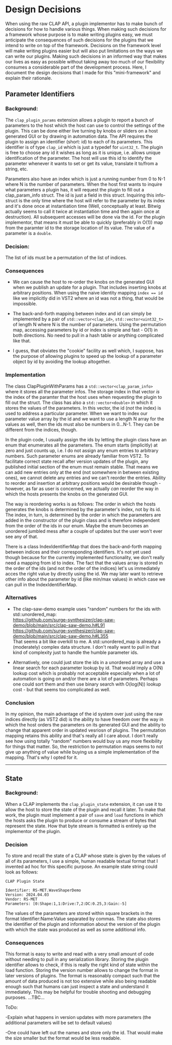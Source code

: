 Design Decisions
================

When using the raw CLAP API, a plugin implementor has to make bunch of decisions for how to 
handle various things. When making such decisions for a framework whose purpose is to make writing
plugins easy, we must anticipate the consequences of such decisions for the plugins that we intend 
to write on top of the framework. Decisions on the framework level will make writing plugins easier
but will also put limitations on the ways we can write our plugins. Making such decisions in an 
informed way that makes our lives as easy as possible without taking away too much of our 
flexibility consumes a considerable part of the development process. Here, I document the design 
decisions that I made for this "mini-framework" and explain their rationale.


Parameter Identifiers
---------------------

### Background:

The `clap_plugin_params` extension allows a plugin to report a bunch of parameters to the host which
the host can use to control the settings of the plugin. This can be done either live turning by 
knobs or sliders on a host generated GUI or by drawing in automation data. The API requires the 
plugin to assign an identifier (short: id) to each of its parameters. This identifier is of type 
`clap_id` which is just a typedef for `uint32_t`. The plugin is free to choose any id it wishes as 
long as it is unique, i.e. allows unique identification of the parameter. The host will use this id 
to identify the parameter whenever it wants to set or get its value, translate it to/from a string, 
etc. 

Parameters also have an index which is just a running number from 0 to N-1 where N is the number of 
parameters. When the host first wants to inquire what parameters a plugin has, it will request the 
plugin to fill out a clap_param_info struct. The id is just a field in this struct. Inquiring this 
info-struct is the only time where the host will refer to the parameter by its index and it's done 
once at instantiation time (Well, conceptually at least. Bitwig actually seems to call it twice at 
instantiation time and then again once at destruction). All subsequent accesses will be done via the 
id. For the plugin implementor, that means it must be able to quickly (preferably in O(1)) map from 
the paramter id to the storage location of its value. The value of a parameter is a `double`.


### Decision:

The list of ids must be a permutation of the list of indices.


### Consequences

- We can cause the host to re-order the knobs on the generated GUI when we publish an update for a
  plugin. That includes inserting knobs at arbitrary positions. When using the naive identity 
  mapping `index == id` like we implicitly did in VST2 where an id was not a thing, that would be 
  impossible.

- The back-and-forth mapping between index and id can simply be implemented by a pair of 
  `std::vector<clap_id>`, `std::vector<uint32_t>` of length N where N is the number of parameters. 
  Using the permutation map, accessing parameters by id or index is simple and fast - O(1) in both 
  directions. No need to pull in a hash table or anything complicated like that.

- I guess, that obviates the "cookie" facility as well which, I suppose, has the purpose of 
  allowing plugins to speed up the lookup of a parameter object by id by avoiding the lookup
  altogether.


### Implementation

The class ClapPluginWithParams has a `std::vector<clap_param_info>` where it stores all the 
parameter infos. The storage index in that vector *is* the index of the paramter that the host uses 
when requesting the plugin to fill out the struct. The class has also a `std::vector<double>` in 
which it stores the values of the parameters. In this vector, the id (*not* the index) is used to 
address a particular parameter. When we want to index our parameter value array by the id and we 
want to use a length N array for the values as well, then the ids must also be numbers in 0...N-1. 
They can be different from the indices, though. 

In the plugin code, I usually assign the ids by letting the plugin class have an enum that 
enumerates all the parameters. The enum starts (implicitly) at zero and just counts up, i.e. I do 
not assign any enum entries to arbitrary numbers. Such parameter enums are already familiar from 
VST2. To facilitate correct state recall after version updates of the plugin, any published initial 
section of the enum must remain stable. That means we can add new entries only at the end (not 
somewhere in between existing ones), we cannot delete any entries and we can't reorder the entries. 
Ability to reorder and insertion at arbitrary positions would be desirable though - however, as far 
as user is concerned, we actually *can* reorder the way in which the hosts presents the knobs on the 
generated GUI.

The way is reordering works is as follows: The order in which the hosts generates the knobs is 
determined by the parameter's index, not by its id. The index, in turn, is determined by the order 
in which the parameters are added in the constructor of the plugin class and is therefore 
independent from the order of the ids in our enum. Maybe the enum becomes an unordered jumbled mess
after a couple of updates but the user won't ever see any of that.

There is a class IndexIdentifierMap that does the back-and-forth mapping between indices and their
corresponding identifiers. It's not yet used though because for the currently implemented 
functionality, we don't really need a mapping from id to index. The fact that the values array is 
stored in the order of the ids (and not the order of the indices) let's us immediately acces the 
right value by directly using the id. We may later want to retrieve other info about the parameter 
by id (like min/max values) in which case we can pull in the IndexIdentifierMap.


### Alternatives

- The clap-saw-demo example uses "random" numbers for the ids with std::unordered_map:  
  https://github.com/surge-synthesizer/clap-saw-demo/blob/main/src/clap-saw-demo.h#L91  
  https://github.com/surge-synthesizer/clap-saw-demo/blob/main/src/clap-saw-demo.h#L355  
  That seems a bit like overkill to me. A std::unordered_map is already a (moderately) 
  complex data structure. I don't really want to pull in that kind of complexity just to handle the 
  humble parameter ids.

- Alternatively, one could just store the ids in a unordered array and use a linear search for each 
  parameter lookup by id. That would imply a O(N) lookup cost which is probably not acceptable 
  especially when a lot of automation is going on and/or there are a lot of parameters. Perhaps one 
  could sort them and then use binary search with O(log(N)) lookup cost - but that seems too 
  complicated as well. 


### Conclusion

In my opinion, the main advantage of the id system over just using the raw indices directly (as VST2 
did) is the ability to have freedom over the way in which the host orders the parameters on its 
generated GUI and the ability to change that apparent order in updated vesriosn of plugins. The 
permutation mapping retains this ability and that's really all I care about. I don't really see how 
using totally "random" numbers would buy us any more flexibility for things that matter. So, the 
restriction to permutation maps seems to not give up anything of value while buying us a simple
implementation of the mapping. That's why I opted for it.

----------------------------------------------------------------------------------------------------

State
-----

### Background:

When a CLAP implements the `clap_plugin_state` extension, it can use it to allow the host to store 
the state of the plugin and recall it later. To make that work, the plugin must implement a pair of 
`save` and `load` functions in which the hosts asks the plugin to produce or consume a stream of 
bytes that represent the state. How that byte stream is formatted is entirely up the implementor of
the plugin.


### Decision

To store and recall the state of a CLAP whose state is given by the values of all of its parameters,
I use a simple, human readable textual format that I invented ad hoc for this specific purpose. An 
example state string could look as follows:
```
CLAP Plugin State

Identifier: RS-MET.WaveShaperDemo
Version: 2024.04.03
Vendor: RS-MET
Parameters: [0:Shape:1,1:Drive:7,2:DC:0.25,3:Gain:-5]
```
The values of the parameters are stored within square brackets in the format Identifier:Name:Value 
separated by commas. The state also stores the identifier of the plugin and information about the 
version of the plugin with which the state was produced as well as some additional info.


### Consequences

This format is easy to write and read with a very small amount of code without needing to pull in 
any serialization library. Storing the plugin identifier allows to check, if this is really the 
right kind of state within the load function. Storing the version number allows to change the format 
in later versions of plugins. The format is reasonably compact such that the amount of data produced 
is not too extensive while also being readable enough such that humans can just inspect a state and 
understand it immediately. This may be helpful for trouble shooting and debugging purposes.
...TBC...


ToDo:

-Explain what happens in version updates with more parameters (the additional parameters will be set
 to default values)

-One could have left out the names and store only the id. That would make the size smaller but the 
 format would be less readable.